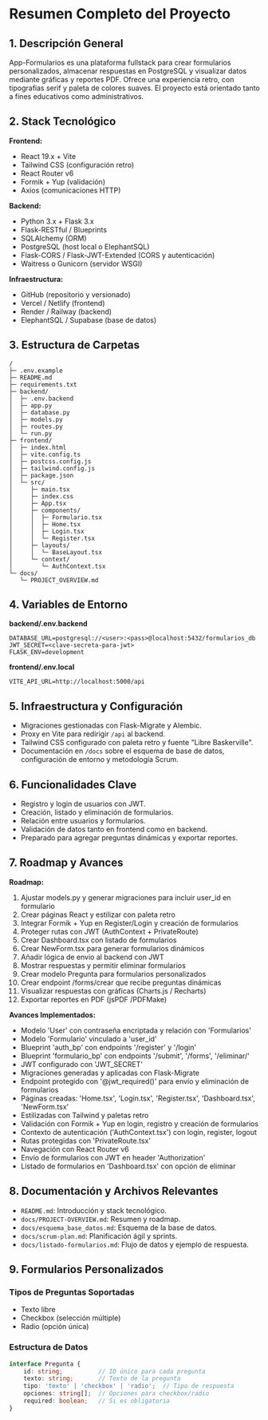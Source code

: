 # Resumen Completo del Proyecto

## 1. Descripción General

App-Formularios es una plataforma fullstack para crear formularios personalizados, almacenar respuestas en PostgreSQL y visualizar datos mediante gráficas y reportes PDF. Ofrece una experiencia retro, con tipografías serif y paleta de colores suaves. El proyecto está orientado tanto a fines educativos como administrativos.

## 2. Stack Tecnológico

**Frontend:**
- React 19.x + Vite
- Tailwind CSS (configuración retro)
- React Router v6
- Formik + Yup (validación)
- Axios (comunicaciones HTTP)

**Backend:**
- Python 3.x + Flask 3.x
- Flask-RESTful / Blueprints
- SQLAlchemy (ORM)
- PostgreSQL (host local o ElephantSQL)
- Flask-CORS / Flask-JWT-Extended (CORS y autenticación)
- Waitress o Gunicorn (servidor WSGI)

**Infraestructura:**
- GitHub (repositorio y versionado)
- Vercel / Netlify (frontend)
- Render / Railway (backend)
- ElephantSQL / Supabase (base de datos)

## 3. Estructura de Carpetas

```
/
├─ .env.example
├─ README.md
├─ requirements.txt
├─ backend/
│  ├─ .env.backend
│  ├─ app.py
│  ├─ database.py
│  ├─ models.py
│  ├─ routes.py
│  └─ run.py
├─ frontend/
│  ├─ index.html
│  ├─ vite.config.ts
│  ├─ postcss.config.js
│  ├─ tailwind.config.js
│  ├─ package.json
│  └─ src/
│     ├─ main.tsx
│     ├─ index.css
│     ├─ App.tsx
│     ├─ components/
│     │  ├─ Formulario.tsx
│     │  ├─ Home.tsx
│     │  ├─ Login.tsx
│     │  └─ Register.tsx
│     ├─ layouts/
│     │  └─ BaseLayout.tsx
│     └─ context/
│        └─ AuthContext.tsx
└─ docs/
   └─ PROJECT_OVERVIEW.md
```

## 4. Variables de Entorno

**backend/.env.backend**
```
DATABASE_URL=postgresql://<user>:<pass>@localhost:5432/formularios_db
JWT_SECRET=<clave-secreta-para-jwt>
FLASK_ENV=development
```

**frontend/.env.local**
```
VITE_API_URL=http://localhost:5000/api
```

## 5. Infraestructura y Configuración

- Migraciones gestionadas con Flask-Migrate y Alembic.
- Proxy en Vite para redirigir `/api` al backend.
- Tailwind CSS configurado con paleta retro y fuente "Libre Baskerville".
- Documentación en `/docs` sobre el esquema de base de datos, configuración de entorno y metodología Scrum.

## 6. Funcionalidades Clave

- Registro y login de usuarios con JWT.
- Creación, listado y eliminación de formularios.
- Relación entre usuarios y formularios.
- Validación de datos tanto en frontend como en backend.
- Preparado para agregar preguntas dinámicas y exportar reportes.

## 7. Roadmap y Avances

**Roadmap:**
1. Ajustar models.py y generar migraciones para incluir user_id en formulario
2. Crear páginas React y estilizar con paleta retro
3. Integrar Formik + Yup en Register/Login y creación de formularios
4. Proteger rutas con JWT (AuthContext + PrivateRoute)
5. Crear Dashboard.tsx con listado de formularios
6. Crear NewForm.tsx para generar formularios dinámicos
7. Añadir lógica de envío al backend con JWT
8. Mostrar respuestas y permitir eliminar formularios
9. Crear modelo Pregunta para formularios personalizados
10. Crear endpoint /forms/crear que recibe preguntas dinámicas
11. Visualizar respuestas con gráficas (Charts.js / Recharts)
12. Exportar reportes en PDF (jsPDF /PDFMake)

**Avances Implementados:**
- Modelo 'User' con contraseña encriptada y relación con 'Formularios'
- Modelo 'Formulario' vinculado a 'user_id'
- Blueprint 'auth_bp' con endpoints '/register' y '/login'
- Blueprint 'formulario_bp' con endpoints '/submit', '/forms', '/eliminar/<id>'
- JWT configurado con 'JWT_SECRET'
- Migraciones generadas y aplicadas con Flask-Migrate
- Endpoint protegido con '@jwt_required()' para envío y eliminación de formularios
- Páginas creadas: 'Home.tsx', 'Login.tsx', 'Register.tsx', 'Dashboard.tsx', 'NewForm.tsx'
- Estilizadas con Tailwind y paletas retro
- Validación con Formik + Yup en login, registro y creación de formularios
- Contexto de autenticación ('AuthContext.tsx') con login, register, logout
- Rutas protegidas con 'PrivateRoute.tsx'
- Navegación con React Router v6
- Envío de formularios con JWT en header 'Authorization'
- Listado de formularios en 'Dashboard.tsx' con opción de eliminar

## 8. Documentación y Archivos Relevantes

- `README.md`: Introducción y stack tecnológico.
- `docs/PROJECT-OVERVIEW.md`: Resumen y roadmap.
- `docs/esquema_base_datos.md`: Esquema de la base de datos.
- `docs/scrum-plan.md`: Planificación ágil y sprints.
- `docs/listado-formularios.md`: Flujo de datos y ejemplo de respuesta.

## 9. Formularios Personalizados

### Tipos de Preguntas Soportadas
- Texto libre
- Checkbox (selección múltiple)
- Radio (opción única)

### Estructura de Datos
```typescript
interface Pregunta {
    id: string;          // ID único para cada pregunta
    texto: string;       // Texto de la pregunta
    tipo: 'texto' | 'checkbox' | 'radio';  // Tipo de respuesta
    opciones: string[];  // Opciones para checkbox/radio
    required: boolean;   // Si es obligatoria
}
```